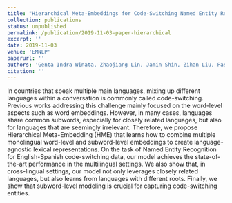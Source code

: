 ```yaml
---
title: "Hierarchical Meta-Embeddings for Code-Switching Named Entity Recognition"
collection: publications
status: unpublished
permalink: /publication/2019-11-03-paper-hierarchical
excerpt: ''
date: 2019-11-03
venue: 'EMNLP'
paperurl: ''
authors: 'Genta Indra Winata, Zhaojiang Lin, Jamin Shin, Zihan Liu, Pascale Fung'
citation: ''
---
```

In countries that speak multiple main languages, mixing up different languages within a conversation is commonly called code-switching. Previous works addressing this challenge mainly focused on the word-level aspects such as word embeddings. However, in many cases, languages share common subwords, especially for closely related languages, but also for languages that are seemingly irrelevant. Therefore, we propose Hierarchical Meta-Embedding (HME) that learns how to combine multiple monolingual word-level and subword-level embeddings to create language-agnostic lexical representations. On the task of Named Entity Recognition for English-Spanish code-switching data, our model achieves the state-of-the-art performance in the multilingual settings. We also show that, in cross-lingual settings, our model not only leverages closely related languages, but also learns from languages with different roots. Finally, we show that subword-level modeling is crucial for capturing code-switching entities.